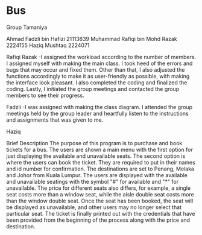 # Bus
Group Tamaniya

Ahmad Fadzli bin Hafizi 21113839
Muhammad Rafiqi bin Mohd Razak 2224155
Haziq Mushtaq 2224071

Rafiqi Razak
-I assigned the workload according to the number of members. I assigned myself with making the main class. I took heed of the errors and bugs that may occur and fixed them. Other than that, I also adjusted the functions accordingly to make it as user-friendly as possible, with making the interface look pleasant. I also completed the coding and finalized the coding. Lastly, I initiated the group meetings and contacted the group members to see their progress. 

Fadzli
-I was assigned with making the class diagram. I attended the group meetings held by the group leader and heartfully listen to the instructions and assignments that was given to me. 

Haziq

Brief Description
The purpose of this program is to purchase and book tickets for a bus. The users are shown a main menu with the first option for just displaying the available and unavailable seats. The second option is where the users can book the ticket. They are required to put in their names and id number for confirmation. The destinations are set to Penang, Melaka and Johor from Kuala Lumpur. The users are displayed with the available and unavailable seatings with the symbol "#" for available and "*" for unavailable. The price for different seats also differs, for example, a single seat costs more than a window seat, while the aisle double seat costs more than the window double seat. Once the seat has been booked, the seat will be displayed as unavailable, and other users may no longer select that particular seat. The ticket is finally printed out with the credentials that have been provided from the beginning of the process along with the price and destination.







